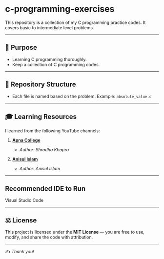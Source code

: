 # c-programming-exercises
This repository is a collection of my C programming practice codes. It covers basic to intermediate level problems.

---

##  📌 Purpose
- Learning C programming thoroughly.
- Keep a collection of C programming codes.

---

##  📂 Repository Structure
- Each file is named based on the problem. Example: `absolute_value.c`

---

##  🎓 Learning Resources
I learned from the following YouTube channels:

1. **[Apna College](https://www.youtube.com/watch?v=irqbmMNs2Bo&t=5s)**
   - *Author: Shradha Khapra*

2. **[Anisul Islam](https://youtube.com/playlist?list=PLgH5QX0i9K3pCMBZcul1fta6UivHDbXvz&si=9pPUpnaoRz0dsY3T)**
   - *Author: Anisul Islam*
  
---

## Recommended IDE to Run
Visual Studio Code

---

## ⚖️ License 
This project is licensed under the **MIT License** — you are free to use, modify, and share the code with attribution. 

--- 

✍️ *Thank you!*
